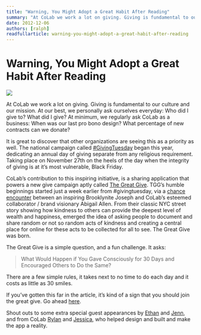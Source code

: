 ```yaml
---
title: "Warning, You Might Adopt a Great Habit After Reading"
summary: "At CoLab we work a lot on giving. Giving is fundamental to our culture and our mission. At our best, we personally ask ourselves everyday: Who did I give to? What did I give? At minimum, we regularly ask CoLab as a business: When was our last pro bono design? What percentage of new contracts can we donate?"
date: 2012-12-06
authors: [ralph]
readfullarticle: warning-you-might-adopt-a-great-habit-after-reading
---
```


# Warning, You Might Adopt a Great Habit After Reading

<a href="http://greatgive.us/"><img src="/assets/img/blog/2012-12-06.png" class="center-element"></a>

At CoLab we work a lot on giving. Giving is fundamental to our culture and our mission.  At our best, we personally ask ourselves everyday:  Who did I give to? What did I give? At minimum, we regularly ask CoLab as a business: When was our last pro bono design? What percentage of new contracts can we donate?

It is great to discover that other organizations are seeing this as a priority as well. The national campaign called [#GivingTuesday](http://blogs.hbr.org/cs/2012/11/marketing_without_a_master.html) began this year, dedicating an annual day of giving separate from any religious requirement. Taking place on November 27th on the heels of the day when the integrity of giving is at it’s most vulnerable, Black Friday.

CoLab’s contribution to this inspiring initiative, is a sharing application that powers a new give campaign aptly called [The Great Give](http://greatgive.us/). TGG’s humble beginnings started just a week earlier from #givingtuesday, via a [chance encounter](http://abstractionsnyc.wordpress.com/2012/11/21/what-happened-this-morning/) between an inspiring Brooklynite Joseph and CoLab’s esteemed collaborator / brand visionary Abigail Allen. From their classic NYC street story showing how kindness to others can provide the deepest level of wealth and happiness,  emerged the idea of asking people to document and share random or not so random acts of kindness and creating a central place for online for these acts to be collected for all to see. The Great Give was born.

The Great Give is a simple question, and a fun challenge. It asks:

> What Would Happen if You Gave Consciously for 30 Days and Encouraged Others to Do the Same?

There are a few simple rules, it takes next to no time to do each day and it costs as little as 30 smiles.

If you’ve gotten this far in the article, it’s kind of a sign that you should join the great give. Go ahead [here](http://greatgive.us/).

Shout outs to some extra special guest appearances by [Ethan](http://colab.coop/team) and [Jenn](http://colab.coop/team), and from CoLab [Rylan](http://colab.coop/team) and [Jessica](http://colab.coop/team), who helped design and built and make the app a reality.
